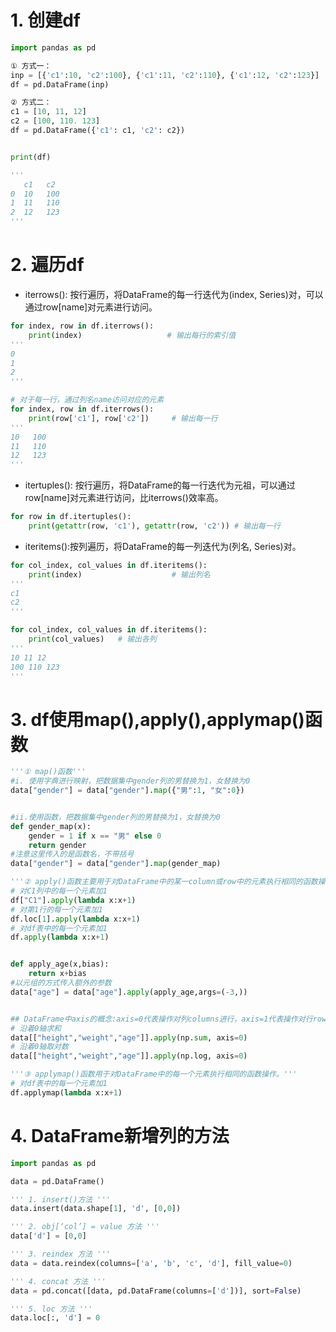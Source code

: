 # 1. 创建df

```python
import pandas as pd

① 方式一：
inp = [{'c1':10, 'c2':100}, {'c1':11, 'c2':110}, {'c1':12, 'c2':123}]
df = pd.DataFrame(inp)

② 方式二：
c1 = [10, 11, 12]
c2 = [100, 110. 123]
df = pd.DataFrame({'c1': c1, 'c2': c2})


print(df)

'''
   c1   c2
0  10   100
1  11   110
2  12   123
'''
```



# 2. 遍历df

- iterrows(): 按行遍历，将DataFrame的每一行迭代为(index, Series)对，可以通过row[name]对元素进行访问。

```python
for index, row in df.iterrows():
    print(index)                   # 输出每行的索引值
'''
0
1
2
'''    

# 对于每一行，通过列名name访问对应的元素
for index, row in df.iterrows():
    print(row['c1'], row['c2'])     # 输出每一行
'''
10   100
11   110
12   123
'''
```

- itertuples(): 按行遍历，将DataFrame的每一行迭代为元祖，可以通过row[name]对元素进行访问，比iterrows()效率高。

```python
for row in df.itertuples():
    print(getattr(row, 'c1'), getattr(row, 'c2')) # 输出每一行
```

- iteritems():按列遍历，将DataFrame的每一列迭代为(列名, Series)对。

```python
for col_index, col_values in df.iteritems():
    print(index)                    # 输出列名
'''
c1
c2
'''    

for col_index, col_values in df.iteritems():
    print(col_values)   # 输出各列   
'''
10 11 12
100 110 123
'''    
```

# 3. df使用map(),apply(),applymap()函数

```python
'''① map()函数'''
#i. 使用字典进行映射，把数据集中gender列的男替换为1，女替换为0
data["gender"] = data["gender"].map({"男":1, "女":0})


#ii.使用函数，把数据集中gender列的男替换为1，女替换为0
def gender_map(x):
    gender = 1 if x == "男" else 0
    return gender
#注意这里传入的是函数名，不带括号
data["gender"] = data["gender"].map(gender_map)
```

```python
'''② apply()函数主要用于对DataFrame中的某一column或row中的元素执行相同的函数操作。'''
# 对C1列中的每一个元素加1
df["C1"].apply(lambda x:x+1)
# 对第1行的每一个元素加1
df.loc[1].apply(lambda x:x+1)
# 对df表中的每一个元素加1
df.apply(lambda x:x+1)


def apply_age(x,bias):
    return x+bias
#以元组的方式传入额外的参数
data["age"] = data["age"].apply(apply_age,args=(-3,))


## DataFrame中axis的概念:axis=0代表操作对列columns进行，axis=1代表操作对行row进行
# 沿着0轴求和
data[["height","weight","age"]].apply(np.sum, axis=0)
# 沿着0轴取对数
data[["height","weight","age"]].apply(np.log, axis=0)
```

```python
'''③ applymap()函数用于对DataFrame中的每一个元素执行相同的函数操作。'''
# 对df表中的每一个元素加1
df.applymap(lambda x:x+1)
```

# 4. DataFrame新增列的方法

```python
import pandas as pd

data = pd.DataFrame()

''' 1. insert()方法 '''
data.insert(data.shape[1], 'd', [0,0])

''' 2. obj[‘col’] = value 方法 '''
data['d'] = [0,0]

''' 3. reindex 方法 '''
data = data.reindex(columns=['a', 'b', 'c', 'd'], fill_value=0)

''' 4. concat 方法 '''
data = pd.concat([data, pd.DataFrame(columns=['d'])], sort=False)

''' 5. loc 方法 '''
data.loc[:, 'd'] = 0
```

